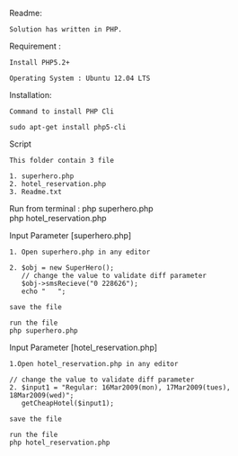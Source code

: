 Readme:

	Solution has written in PHP.
	
Requirement :
	
	Install PHP5.2+

	Operating System : Ubuntu 12.04 LTS


Installation:
	
	Command to install PHP Cli

	sudo apt-get install php5-cli


Script 

	This folder contain 3 file 

	1. superhero.php 
	2. hotel_reservation.php
	3. Readme.txt

	
Run from terminal :
	php superhero.php 	
	php hotel_reservation.php



Input Parameter [superhero.php]

	1. Open superhero.php in any editor

	2. $obj = new SuperHero();
	   // change the value to validate diff parameter 
	   $obj->smsRecieve("0 228626");  
	   echo "   "; 
	
	save the file 

	run the file 
	php superhero.php



Input Parameter [hotel_reservation.php]


	1.Open hotel_reservation.php in any editor
	
	// change the value to validate diff parameter
	2. $input1 = "Regular: 16Mar2009(mon), 17Mar2009(tues), 18Mar2009(wed)";
	   getCheapHotel($input1);
	
	save the file 

	run the file 
	php hotel_reservation.php

